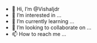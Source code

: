 - 👋 Hi, I’m @Vishaljdr
- 👀 I’m interested in ...
- 🌱 I’m currently learning ...
- 💞️ I’m looking to collaborate on ...
- 📫 How to reach me ...

<!---
Vishaljdr/Vishaljdr is a ✨ special ✨ repository because its `README.md` (this file) appears on your GitHub profile.
You can click the Preview link to take a look at your changes.
--->
